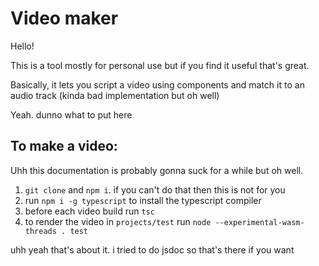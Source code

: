# Video maker
Hello!

This is a tool mostly for personal use but if you find it useful that's great.

Basically, it lets you script a video using components and match it to an audio track (kinda bad implementation but oh well)

Yeah. dunno what to put here

## To make a video:

Uhh this documentation is probably gonna suck for a while but oh well.

1. `git clone` and `npm i`. if you can't do that then this is not for you
2. run `npm i -g typescript` to install the typescript compiler
3. before each video build run `tsc`
4. to render the video in `projects/test` run `node --experimental-wasm-threads . test`

uhh yeah that's about it. i tried to do jsdoc so that's there if you want